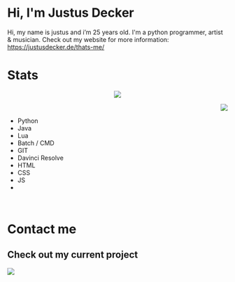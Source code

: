 # Hi, I'm Justus Decker
Hi, my name is justus and i’m 25 years old. I'm a python programmer, artist & musician.
Check out my website for more information: https://justusdecker.de/thats-me/
# Stats


<p align="center" width="100%">
   <img src="https://github-readme-stats.vercel.app/api?username=justusdecker&show_icons=true&theme=gotham">
</p>
<p align="right" width="100%">
   <img src="https://github-readme-stats.vercel.app/api/top-langs/?username=justusdecker&langs_count=15&theme=gotham&layout=compact">
</p>

- Python
- Java
- Lua
- Batch / CMD
- GIT
- Davinci Resolve
- HTML
- CSS
- JS
- 
<br clear="left"/>

# Contact me

## Check out my current project
<img src="https://github-readme-stats.vercel.app/api/pin/?username=justusdecker&repo=pygame-engine&theme=gotham">
